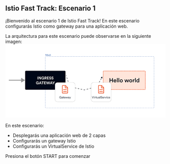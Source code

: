 ## Istio Fast Track: Escenario 1
¡Bienvenido al escenario 1 de Istio Fast Track!
En este escenario configurarás Istio como gateway para una aplicación web.

La arquitectura para este escenario puede observarse en la siguiente imagen:
![Istio Gateway](https://github.com/Ivan-Ferreira-GH/killercoda/blob/4ba70087230da294650ae7ab9f857e2a2b5f9492/istio-fast-track/scenario1/istio-gateway.png?raw=true "Istio Gateway")

En este escenario:
* Desplegarás una aplicación web de 2 capas
* Configurarás un gateway Istio
* Configurarás un VirtualService de Istio

Presiona el botón START para comenzar
